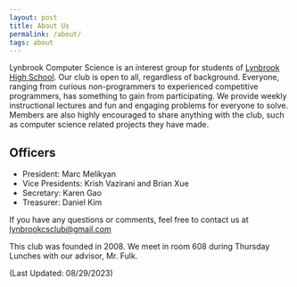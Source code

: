 ```yaml
---
layout: post
title: About Us
permalink: /about/
tags: about
---
```


Lynbrook Computer Science is an interest group for students of [Lynbrook High School](http://lhs.fuhsd.org/). Our club is open to all, regardless of background. Everyone, ranging from curious non-programmers to experienced competitive programmers, has something to gain from participating. We provide weekly instructional lectures and fun and engaging problems for everyone to solve. Members are also highly encouraged to share anything with the club, such as computer science related projects they have made.

## Officers
+ President: Marc Melikyan
+ Vice Presidents: Krish Vazirani and Brian Xue
+ Secretary: Karen Gao
+ Treasurer: Daniel Kim


If you have any questions or comments, feel free to contact us at [lynbrookcsclub@gmail.com](mailto:lynbrookcsclub@gmail.com)

This club was founded in 2008. We meet in room 608 during Thursday Lunches with our advisor, Mr. Fulk. 

(Last Updated: 08/29/2023)
